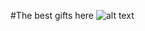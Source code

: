 #The best gifts here
![alt text](https://wallpapertag.com/wallpaper/full/1/6/f/405872-vertical-coding-wallpaper-1920x1200-1080p.jpg)